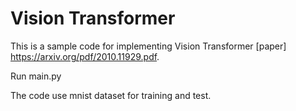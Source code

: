 # Vision Transformer

This is a sample code for implementing Vision Transformer [paper] https://arxiv.org/pdf/2010.11929.pdf.

Run main.py


The code use mnist dataset for training and test.


